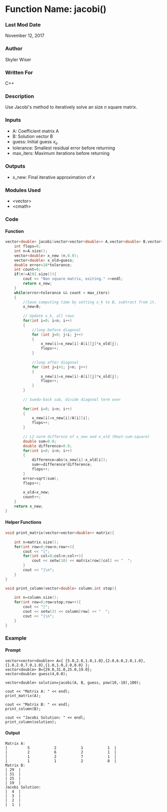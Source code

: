 # Function Name: jacobi()

### Last Mod Date
November 12, 2017
### Author
Skyler Wiser
### Written For
C++
### Description
Use Jacobi's method to iteratively solve an size *n* square matrix.
### Inputs

* A: Coefficient matrix A
* B: Solution vector B
* guess: Initial guess *x<sub>o</sub>*
* tolerance: Smallest residual error before returning
* max_iters: Maximum iterations before returning

### Outputs

* x_new: Final iterative approximation of *x*

### Modules Used

* \<vector\>
* \<cmath\>

### Code

#### Function

```c++
vector<double> jacobi(vector<vector<double>> A,vector<double> B,vector<double> guess,double tolerance,int max_iters){
    int flops=0;
    int n=A.size();
    vector<double> x_new (n,0.0);
    vector<double> x_old=guess;
    double error=10*tolerance;
    int count=0;
    if(n!=A[0].size()){
        cout << "Non square matrix, exiting." <<endl;
        return x_new;
    }
    while(error>tolerance && count < max_iters)
    {
        //Save computing time by setting x_k to B, subtract from it.
        x_new=B;
        
        // Update x_k, all rows
        for(int i=0; i<n; i++)
        {
            //loop before diagonal
            for (int j=0; j<i; j++)
            {
                x_new[i]=x_new[i]-A[i][j]*x_old[j];
                flops++;
            }
            
            //loop after diagonal
            for (int j=i+1; j<n; j++)
            {
                x_new[i]=x_new[i]-A[i][j]*x_old[j];
                flops++;
            }
        }
        
        // Suedo-back sub, divide diagonal term over
        
        for(int i=0; i<n; i++)
        {
            x_new[i]=x_new[i]/A[i][i];
            flops++;
        }
        
        // L2 norm differnce of x_new and x_old (Root-sum-square)
        double sum=0.0;
        double difference=0.0;
        for(int i=0; i<n; i++)
        {
            difference=abs(x_new[i]-x_old[i]);
            sum+=difference*difference;
            flops++;
        }
        error=sqrt(sum);
        flops++;
        
        x_old=x_new;
        count++;
    }
    return x_new;
}
```

#### Helper Functions

```c++
void print_matrix(vector<vector<double>> matrix){
    
    int n=matrix.size();
    for(int row=0;row<n;row++){
        cout << "|";
        for(int col=0;col<n;col++){
            cout << setw(10) << matrix[row][col] << "  ";
        }
        cout << "|\n";
    }
}

void print_column(vector<double> column,int stop){
    
    int n=column.size();
    for(int row=0;row<stop;row++){
        cout << "|";
        cout << setw(3) << column[row] << "  ";
        cout << "|\n";
    }
}
```

### Example
#### Prompt

    
    vector<vector<double>> A={ {5.0,2.0,1.0,1.0},{2.0,6.0,2.0,1.0},{1.0,2.0,7.0,1.0},{1.0,1.0,2.0,8.0} };
    vector<double> B={29.0,31.0,25.0,19.0};
    vector<double> guess(4,0.0);

    vector<double> solution=jacobi(A, B, guess, pow(10,-10),100);

    cout << "Matrix A: " << endl;
    print_matrix(A);

    cout << "Matrix B: " << endl;
    print_column(B);

    cout << "Jacobi Solution: " << endl;
    print_column(solution);


#### Output

```
Matrix A: 
|         5           2           1           1  |
|         2           6           2           1  |
|         1           2           7           1  |
|         1           1           2           8  |
Matrix B: 
| 29  |
| 31  |
| 25  |
| 19  |
Jacobi Solution: 
|  4  |
|  3  |
|  2  |
|  1  |
```











